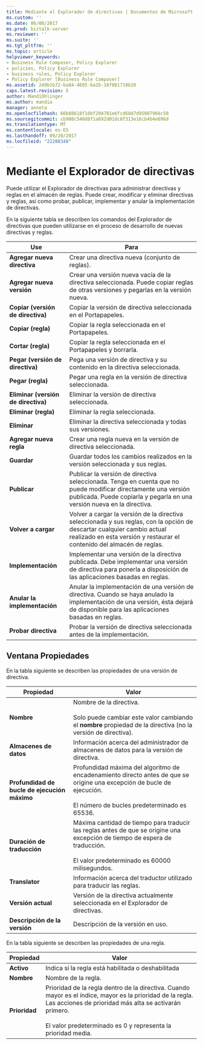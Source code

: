 ```yaml
---
title: Mediante el Explorador de directivas | Documentos de Microsoft
ms.custom: ''
ms.date: 06/08/2017
ms.prod: biztalk-server
ms.reviewer: ''
ms.suite: ''
ms.tgt_pltfrm: ''
ms.topic: article
helpviewer_keywords:
- Business Rule Composer, Policy Explorer
- policies, Policy Explorer
- business rules, Policy Explorer
- Policy Explorer [Business Rule Composer]
ms.assetid: 249b1b72-ba84-4695-ba2b-16f081710b20
caps.latest.revision: 5
author: MandiOhlinger
ms.author: mandia
manager: anneta
ms.openlocfilehash: 66b88618f10bf204701e6fcd68d7d95007966c50
ms.sourcegitcommit: cb908c540d8f1a692d01dc8f313e16cb4b4e696d
ms.translationtype: MT
ms.contentlocale: es-ES
ms.lasthandoff: 09/20/2017
ms.locfileid: "22288348"
---
```

# <a name="using-policy-explorer"></a>Mediante el Explorador de directivas
Puede utilizar el Explorador de directivas para administrar directivas y reglas en el almacén de reglas. Puede crear, modificar y eliminar directivas y reglas, así como probar, publicar, implementar y anular la implementación de directivas.  
  
 En la siguiente tabla se describen los comandos del Explorador de directivas que pueden utilizarse en el proceso de desarrollo de nuevas directivas y reglas.  
  
|Use|Para|  
|--------------|----------------|  
|**Agregar nueva directiva**|Crear una directiva nueva (conjunto de reglas).|  
|**Agregar nueva versión**|Crear una versión nueva vacía de la directiva seleccionada. Puede copiar reglas de otras versiones y pegarlas en la versión nueva.|  
|**Copiar (versión de directiva)**|Copiar la versión de directiva seleccionada en el Portapapeles.|  
|**Copiar (regla)**|Copiar la regla seleccionada en el Portapapeles.|  
|**Cortar (regla)**|Copiar la regla seleccionada en el Portapapeles y borrarla.|  
|**Pegar (versión de directiva)**|Pega una versión de directiva y su contenido en la directiva seleccionada.|  
|**Pegar (regla)**|Pegar una regla en la versión de directiva seleccionada.|  
|**Eliminar (versión de directiva)**|Eliminar la versión de directiva seleccionada.|  
|**Eliminar (regla)**|Eliminar la regla seleccionada.|  
|**Eliminar**|Eliminar la directiva seleccionada y todas sus versiones.|  
|**Agregar nueva regla**|Crear una regla nueva en la versión de directiva seleccionada.|  
|**Guardar**|Guardar todos los cambios realizados en la versión seleccionada y sus reglas.|  
|**Publicar**|Publicar la versión de directiva seleccionada. Tenga en cuenta que no puede modificar directamente una versión publicada. Puede copiarla y pegarla en una versión nueva en la directiva.|  
|**Volver a cargar**|Volver a cargar la versión de la directiva seleccionada y sus reglas, con la opción de descartar cualquier cambio actual realizado en esta versión y restaurar el contenido del almacén de reglas.|  
|**Implementación**|Implementar una versión de la directiva publicada. Debe implementar una versión de directiva para ponerla a disposición de las aplicaciones basadas en reglas.|  
|**Anular la implementación**|Anular la implementación de una versión de directiva. Cuando se haya anulado la implementación de una versión, ésta dejará de disponible para las aplicaciones basadas en reglas.|  
|**Probar directiva**|Probar la versión de directiva seleccionada antes de la implementación.|  
  
## <a name="properties-window"></a>Ventana Propiedades  
 En la tabla siguiente se describen las propiedades de una versión de directiva.  
  
|Propiedad|Valor|  
|--------------|-----------|  
|**Nombre**|Nombre de la directiva.<br /><br /> Solo puede cambiar este valor cambiando el **nombre** propiedad de la directiva (no la versión de directiva).|  
|**Almacenes de datos**|Información acerca del administrador de almacenes de datos para la versión de directiva.|  
|**Profundidad de bucle de ejecución máximo**|Profundidad máxima del algoritmo de encadenamiento directo antes de que se origine una excepción de bucle de ejecución.<br /><br /> El número de bucles predeterminado es 65536.|  
|**Duración de traducción**|Máxima cantidad de tiempo para traducir las reglas antes de que se origine una excepción de tiempo de espera de traducción.<br /><br /> El valor predeterminado es 60000 milisegundos.|  
|**Translator**|Información acerca del traductor utilizado para traducir las reglas.|  
|**Versión actual**|Versión de la directiva actualmente seleccionada en el Explorador de directivas.|  
|**Descripción de la versión**|Descripción de la versión en uso.|  
  
 En la tabla siguiente se describen las propiedades de una regla.  
  
|Propiedad|Valor|  
|--------------|-----------|  
|**Activo**|Indica si la regla está habilitada o deshabilitada|  
|**Nombre**|Nombre de la regla.|  
|**Prioridad**|Prioridad de la regla dentro de la directiva. Cuando mayor es el índice, mayor es la prioridad de la regla. Las acciones de prioridad más alta se activarán primero.<br /><br /> El valor predeterminado es 0 y representa la prioridad media.|